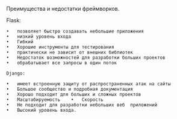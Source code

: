 Преимущества и недостатки фреймворков.

  Flask:

	•	позволяет быстро создавать небольшие приложения
	•	низкий уровень входа 
	•	Гибкий 
	•	Хорошие инструменты для тестирования
	•	практически не зависит от внешних библиотек	
	•	Недостаток возможностей для разработки больших проектов
	•	обрабатывает все запросы в один поток

	Django:
	 
	•	имеет встроенную защиту от распространенных атак на сайты
	•	Большое сообщество и подробная документация
	•	Хорошо подходит для больших и сложных проектов 
	•	Масштабируемость	•	Скорость
	•	Не подходит для разработки небольших веб  приложений
	•	Высокий уровень входа.
